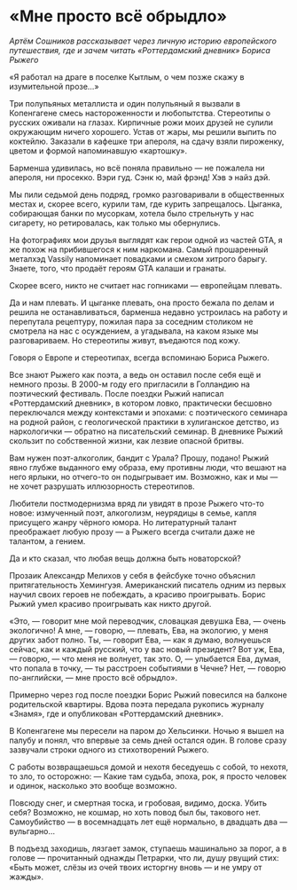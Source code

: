 
# «Мне просто всё обрыдло»

_Артём Сошников рассказывает через личную историю европейского путешествия, где и зачем читать «Роттердамский дневник» Бориса Рыжего_

«Я работал на драге в поселке Кытлым, о чем позже скажу в изумительной прозе…»

​​Три полупьяных металлиста и один полупьяный я вызвали в Копенгагене смесь настороженности и любопытства. Стереотипы о русских оживали на глазах. Кирпичные рожи моих друзей не сулили окружающим ничего хорошего. Устав от жары, мы решили выпить по коктейлю. Заказали в кафешке три апероля, на сдачу взяли пироженку, цветом и формой напоминавшую «картошку».

Барменша удивилась, но всё поняла правильно — не пожалела ни апероля, ни просекко. Вэри гуд. Сэнк ю, май фрэнд! Хэв э найз дэй.

Мы пили седьмой день подряд, громко разговаривали в общественных местах и, скорее всего, курили там, где курить запрещалось. Цыганка, собирающая банки по мусоркам, хотела было стрельнуть у нас сигарету, но ретировалась, как только мы обернулись.

На фотографиях мои друзья выглядят как герои одной из частей GTA, я же похож на прибившегося к ним наркомана. Самый прошаренный металхэд Vassily напоминает повадками и смехом хитрого барыгу. Знаете, того, что продаёт героям GTA калаши и гранаты.

Скорее всего, никто не считает нас гопниками — европейцам плевать. 

Да и нам плевать. И цыганке плевать, она просто бежала по делам и решила не останавливаться, барменша недавно устроилась на работу и перепутала рецептуру, пожилая пара за соседним столиком не смотрела на нас с осуждением, а угадывала, на каком языке мы разговариваем. Но стереотипы живут, въедаются под кожу.

Говоря о Европе и стереотипах, всегда вспоминаю Бориса Рыжего.

Все знают Рыжего как поэта, а ведь он оставил после себя ещё и немного прозы. В 2000-м году его пригласили в Голландию на поэтический фестиваль. После поездки Рыжий написал «Роттердамский дневник», в котором ловко, практически бесшовно переключался между контекстами и эпохами: с поэтического семинара на родной район, с геологической практики в хулиганское детство, из наркологички — обратно на писательский семинар. В дневнике Рыжий скользит по собственной жизни, как лезвие опасной бритвы.

Вам нужен поэт-алкоголик, бандит с Урала? Прошу, подано! Рыжий явно глубже выданного ему образа, ему противны люди, что вешают на него ярлыки, но отчего-то он подыгрывает им. Возможно, как и мы — не хочет разрушать иллюзорность стереотипов.

Любители постмодернизма вряд ли увидят в прозе Рыжего что-то новое: измученный поэт, алкоголизм, неурядицы в семье, капля присущего жанру чёрного юмора. Но литературный талант преображает любую прозу — а Рыжего всегда считали даже не талантом, а гением.

Да и кто сказал, что любая вещь должна быть новаторской?

Прозаик Александр Мелихов у себя в фейсбуке точно объяснил притягательность Хемингуэя. Американский писатель одним из первых научил своих героев не побеждать, а красиво проигрывать. Борис Рыжий умел красиво проигрывать как никто другой. 

«Это, — говорит мне мой переводчик, словацкая девушка Ева, — очень экологично! А мне, — говорю, — плевать, Ева, на экологию, у меня других забот полно. Ты, — говорит Ева, — как я думаю, волнуешься сейчас, как и каждый русский, что у вас новый президент? Вот уж, Ева, — говорю, — что меня не волнует, так это. О, — улыбается Ева, думая, что попала в точку, — ты расстроен событиями в Чечне? Нет, — говорю по-английски, — мне просто всё обрыдло».

Примерно через год после поездки Борис Рыжий повесился на балконе родительской квартиры. Вдова поэта передала рукопись журналу «Знамя», где и опубликован «Роттердамский дневник».

В Копенгагене мы пересели на паром до Хельсинки. Ночью я вышел на палубу и понял, что впервые за семь дней остался один. В голове сразу зазвучали строки одного из стихотворений Рыжего.

С работы возвращаешься домой
и нехотя беседуешь с собой,
то нехотя, то зло, то осторожно:
— Какие там судьба, эпоха, рок,
я просто человек и одинок,
насколько это вообще возможно.

Повсюду снег, и смертная тоска,
и гробовая, видимо, доска.
Убить себя? Возможно, не кошмар, но
хоть повод был бы, такового нет.
Самоубийство — в восемнадцать лет
ещё нормально, в двадцать два — вульгарно…

В подъезд заходишь, лязгает замок,
ступаешь машинально за порог,
а в голове — прочитанный однажды
Петрарки, что ли, душу рвущий стих:
«Быть может, слёзы из очей твоих
исторгну вновь — и не умру от жажды».